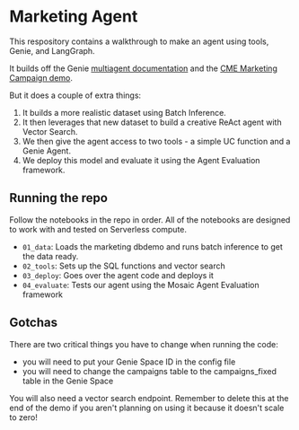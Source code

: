 # Marketing Agent
This respository contains a walkthrough to make an agent using tools, Genie, and LangGraph.

It builds off the Genie [multiagent documentation](https://docs.databricks.com/aws/en/generative-ai/agent-framework/multi-agent-genie) and the [CME Marketing Campaign demo](https://www.databricks.com/resources/demos/tutorials/aibi-genie-marketing-campaign-effectiveness).

But it does a couple of extra things:
1. It builds a more realistic dataset using Batch Inference.
2. It then leverages that new dataset to build a creative ReAct agent with Vector Search. 
3. We then give the agent access to two tools - a simple UC function and a Genie Agent. 
4. We deploy this model and evaluate it using the Agent Evaluation framework.

## Running the repo
Follow the notebooks in the repo in order. 
All of the notebooks are designed to work with and tested on Serverless compute.

- `01_data`: Loads the marketing dbdemo and runs batch inference to get the data ready.
- `02_tools`: Sets up the SQL functions and vector search
- `03_deploy`: Goes over the agent code and deploys it
- `04_evaluate`: Tests our agent using the Mosaic Agent Evaluation framework

## Gotchas
There are two critical things you have to change when running the code:
- you will need to put your Genie Space ID in the config file
- you will need to change the campaigns table to the campaigns_fixed table in the Genie Space

You will also need a vector search endpoint. 
Remember to delete this at the end of the demo if you aren't planning on using it because it doesn't scale to zero!